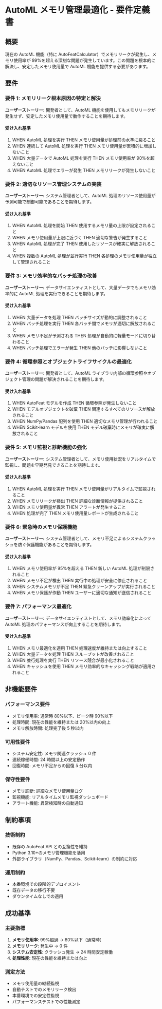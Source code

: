 # AutoML メモリ管理最適化 - 要件定義書

## 概要

現在の AutoML 機能（特に AutoFeatCalculator）でメモリリークが発生し、メモリ使用率が 99%を超える深刻な問題が発生しています。この問題を根本的に解決し、安定したメモリ使用量で AutoML 機能を提供する必要があります。

## 要件

### 要件 1: メモリリーク根本原因の特定と解決

**ユーザーストーリー:** 開発者として、AutoML 機能を使用してもメモリリークが発生せず、安定したメモリ使用量で動作することを期待します。

#### 受け入れ基準

1. WHEN AutoML 処理を実行 THEN メモリ使用量が処理前の水準に戻ること
2. WHEN 連続して AutoML 処理を実行 THEN メモリ使用量が累積的に増加しないこと
3. WHEN 大量データで AutoML 処理を実行 THEN メモリ使用率が 90%を超えないこと
4. WHEN AutoML 処理でエラーが発生 THEN メモリリークが発生しないこと

### 要件 2: 適切なリソース管理システムの実装

**ユーザーストーリー:** システム管理者として、AutoML 処理のリソース使用量が予測可能で制御可能であることを期待します。

#### 受け入れ基準

1. WHEN AutoML 処理を開始 THEN 使用するメモリ量の上限が設定されること
2. WHEN メモリ使用量が上限に近づく THEN 適切な警告が発生すること
3. WHEN AutoML 処理が完了 THEN 使用したリソースが確実に解放されること
4. WHEN 複数の AutoML 処理が並行実行 THEN 各処理のメモリ使用量が独立して管理されること

### 要件 3: メモリ効率的なバッチ処理の改善

**ユーザーストーリー:** データサイエンティストとして、大量データでもメモリ効率的に AutoML 処理を実行できることを期待します。

#### 受け入れ基準

1. WHEN 大量データを処理 THEN バッチサイズが動的に調整されること
2. WHEN バッチ処理を実行 THEN 各バッチ間でメモリが適切に解放されること
3. WHEN メモリ不足が予測される THEN 処理が自動的に軽量モードに切り替わること
4. WHEN バッチ処理でエラーが発生 THEN 他のバッチに影響しないこと

### 要件 4: 循環参照とオブジェクトライフサイクルの最適化

**ユーザーストーリー:** 開発者として、AutoML ライブラリ内部の循環参照やオブジェクト管理の問題が解決されることを期待します。

#### 受け入れ基準

1. WHEN AutoFeat モデルを作成 THEN 循環参照が発生しないこと
2. WHEN モデルオブジェクトを破棄 THEN 関連するすべてのリソースが解放されること
3. WHEN NumPy/Pandas 配列を使用 THEN 適切なメモリ管理が行われること
4. WHEN Scikit-learn モデルを使用 THEN モデル破棄時にメモリが確実に解放されること

### 要件 5: メモリ監視と診断機能の強化

**ユーザーストーリー:** システム管理者として、メモリ使用状況をリアルタイムで監視し、問題を早期発見できることを期待します。

#### 受け入れ基準

1. WHEN AutoML 処理を実行 THEN メモリ使用量がリアルタイムで監視されること
2. WHEN メモリリークが検出 THEN 詳細な診断情報が提供されること
3. WHEN メモリ使用量が異常 THEN アラートが発生すること
4. WHEN 処理が完了 THEN メモリ使用量レポートが生成されること

### 要件 6: 緊急時のメモリ保護機能

**ユーザーストーリー:** システム管理者として、メモリ不足によるシステムクラッシュを防ぐ保護機能があることを期待します。

#### 受け入れ基準

1. WHEN メモリ使用率が 95%を超える THEN 新しい AutoML 処理が制限されること
2. WHEN メモリ不足が検出 THEN 実行中の処理が安全に停止されること
3. WHEN システムメモリが不足 THEN 緊急クリーンアップが実行されること
4. WHEN メモリ保護が作動 THEN ユーザーに適切な通知が送信されること

### 要件 7: パフォーマンス最適化

**ユーザーストーリー:** データサイエンティストとして、メモリ効率化によって AutoML 処理のパフォーマンスが向上することを期待します。

#### 受け入れ基準

1. WHEN メモリ最適化を適用 THEN 処理速度が維持または向上すること
2. WHEN 大量データを処理 THEN スループットが改善されること
3. WHEN 並行処理を実行 THEN リソース競合が最小化されること
4. WHEN キャッシュを使用 THEN メモリ効率的なキャッシング戦略が適用されること

## 非機能要件

### パフォーマンス要件

- メモリ使用率: 通常時 80%以下、ピーク時 90%以下
- 処理時間: 現在の性能を維持または 20%以内の向上
- メモリ解放時間: 処理完了後 5 秒以内

### 可用性要件

- システム安定性: メモリ関連クラッシュ 0 件
- 連続稼働時間: 24 時間以上の安定動作
- 回復時間: メモリ不足からの回復 5 分以内

### 保守性要件

- メモリ診断: 詳細なメモリ使用量ログ
- 監視機能: リアルタイムメモリ監視ダッシュボード
- アラート機能: 異常検知時の自動通知

## 制約事項

### 技術制約

- 既存の AutoFeat API との互換性を維持
- Python 3.10+のメモリ管理機能を活用
- 外部ライブラリ（NumPy、Pandas、Scikit-learn）の制約に対応

### 運用制約

- 本番環境での段階的デプロイメント
- 既存データの移行不要
- ダウンタイムなしでの適用

## 成功基準

### 主要指標

1. **メモリ使用率**: 99%超過 → 80%以下（通常時）
2. **メモリリーク**: 発生中 → 0 件
3. **システム安定性**: クラッシュ発生 → 24 時間安定稼働
4. **処理性能**: 現在の性能を維持または向上

### 測定方法

- メモリ使用量の継続監視
- 自動テストでのメモリリーク検出
- 本番環境での安定性監視
- パフォーマンステストでの性能測定
